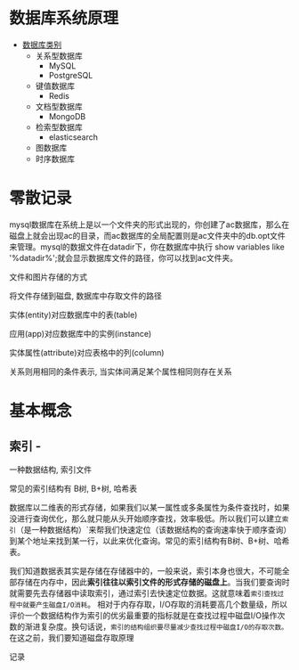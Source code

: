 # 数据库系统原理



- [数据库类别](https://www.modb.pro/db/48999)
    - 关系型数据库
        - MySQL
        - PostgreSQL
    - 键值数据库
        - Redis
    - 文档型数据库
        - MongoDB
    - 检索型数据库
        - elasticsearch
    - 图数据库
    - 时序数据库



# 零散记录

mysql数据库在系统上是以一个文件夹的形式出现的，你创建了ac数据库，那么在磁盘上就会出现ac的目录，而ac数据库的全局配置则是ac文件夹中的db.opt文件来管理。mysql的数据文件在datadir下，你在数据库中执行 show variables like '%datadir%';就会显示数据库文件的路径，你可以找到ac文件夹。



文件和图片存储的方式 

将文件存储到磁盘, 数据库中存取文件的路径

实体(entity)对应数据库中的表(table)

应用(app)对应数据库中的实例(instance)

实体属性(attribute)对应表格中的列(column)

关系则用相同的条件表示, 当实体间满足某个属性相同则存在关系

# 基本概念

## 索引 - 

一种数据结构, 索引文件

常见的索引结构有 B树, B+树, 哈希表

数据库以二维表的形式存储，如果我们以某一属性或多条属性为条件查找时，如果没进行查询优化，那么就只能从头开始顺序查找，效率极低。所以我们可以建立`索引`（是一种数据结构）`来帮我们快速定位（该数据结构的查询速率快于顺序查询）到某个地址来找到某一行，以此来优化查询。常见的索引结构有B树、B+树、哈希表。

我们知道数据表其实是存储在存储器中的，一般来说，索引本身也很大，不可能全部存储在内存中，因此**索引往往以索引文件的形式存储的磁盘上**。当我们要查询时就需要先去存储器中读取索引，通过索引去快速定位数据。这就意味着`索引查找过程中就要产生磁盘I/O消耗`。
 相对于内存存取，I/O存取的消耗要高几个数量级，所以评价一个数据结构作为索引的优劣最重要的指标就是在查找过程中磁盘I/O操作次数的渐进复杂度。换句话说，`索引的结构组织要尽量减少查找过程中磁盘I/O的存取次数。`在这之前，我们要知道磁盘存取原理

记录